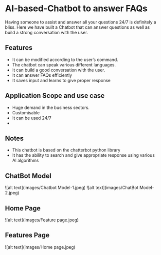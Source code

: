 # AI-based-Chatbot to answer FAQs
Having someone to assist and answer all your questions 24/7 is definitely a bliss.
Here we have built a Chatbot that can answer questions as well as build a strong conversation with the user.

## Features

- It can be modified according to the user’s command.
- The chatbot can speak various different languages.
- It can build a good conversation with the user.
- It can answer FAQs efficiently
- It saves input and learns to give proper response

## Application Scope and use case
- Huge demand in the business sectors.
- Customisable
- It can be used 24/7
- 

## Notes
- This chatbot is based on the chatterbot python library
- It has the ability to search and give appropriate response using various AI algorithms

## ChatBot Model
![alt text](images/Chatbot Model-1.jpeg)
![alt text](images/ChatBot Model-2.jpeg)

## Home Page
![alt text](images/Feature page.jpeg)

## Features Page
![alt text](images/Home page.jpeg)


